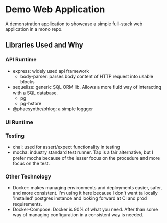 # Demo Web Application
A demonstration application to showcase a simple full-stack web application in a mono repo.

## Libraries Used and Why

### API Runtime

- express: widely used api framework
  - body-parser: parses body content of HTTP request into usable blocks
- sequelize: generic SQL ORM lib. Allows a more fluid way of interacting with a SQL database.
  - pg
  - pg-hstore
- @phaesynthe/phlog: a simple loggger

### UI Runtime

### Testing

- chai: used for assert/expect functionality in testing
- mocha: industry standard test runner. Tap is a fair alternative, but I prefer mocha because of the lesser focus on the procedure and more focus on the test.

### Other Technology

- Docker: makes managing environments and deployments easier, safer, and more consistent. I'm using it here because I don't want ta locally 'installed' postgres instance and looking forward at CI and prod requirements.
- Docker-Compose: Docker is 90% of what you need. After than some way of managing configuration in a consistent way is needed.
